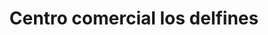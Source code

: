 ---
title: "Centro comercial los delfines"
url: /lecheria/centro-comercial-los-delfines/
shop: Einkaufszentrum
---